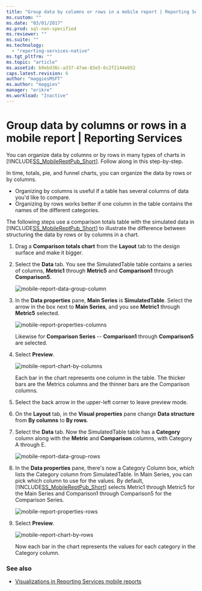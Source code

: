 ```yaml
---
title: "Group data by columns or rows in a mobile report | Reporting Services | Microsoft Docs"
ms.custom: ""
ms.date: "03/01/2017"
ms.prod: sql-non-specified
ms.reviewer: ""
ms.suite: ""
ms.technology: 
  - "reporting-services-native"
ms.tgt_pltfrm: ""
ms.topic: "article"
ms.assetid: b9ebd36c-a337-47ae-83e5-6c2f2144eb52
caps.latest.revision: 6
author: "maggiesMSFT"
ms.author: "maggies"
manager: "erikre"
ms.workload: "Inactive"
---
```

# Group data by columns or rows in a mobile report | Reporting Services
You can organize data by columns or by rows in many types of charts in [!INCLUDE[SS_MobileReptPub_Short](../../includes/ss-mobilereptpub-short.md)]. Follow along in this step-by-step.

In time, totals, pie, and funnel charts, you can organize the data by rows or by columns. 
* Organizing by columns is useful if a table has several columns of data you'd like to compare. 
* Organizing by rows works better if one column in the table contains the names of the different categories. 

The following steps use a comparison totals table with the simulated data in [!INCLUDE[SS_MobileReptPub_Short](../../includes/ss-mobilereptpub-short.md)] to illustrate the difference between structuring the data by rows or by columns in a chart.  

1. Drag a **Comparison totals chart** from the **Layout** tab to the design surface and make it bigger.

2. Select the **Data** tab. You see the SimulatedTable table contains a series of columns, **Metric1** through **Metric5** and **Comparison1** through **Comparison5**. 

   ![mobile-report-data-group-column](../../reporting-services/mobile-reports/media/mobile-report-data-group-column.png)

3. In the **Data properties** pane, **Main Series** is **SimulatedTable**. Select the arrow in the box next to **Main Series**, and you see **Metric1** through **Metric5** selected.

   ![mobile-report-properties-columns](../../reporting-services/mobile-reports/media/mobile-report-properties-columns.png)

   Likewise for **Comparison Series** -- **Comparison1** through **Comparison5** are selected.
   
4. Select **Preview**.

   ![mobile-report-chart-by-columns](../../reporting-services/mobile-reports/media/mobile-report-chart-by-columns.png)

   Each bar in the chart represents one column in the table. The thicker bars are the Metrics columns and the thinner bars are the Comparison columns.

5. Select the back arrow in the upper-left corner to leave preview mode.

6. On the **Layout** tab, in the **Visual properties** pane change **Data structure** from **By columns** to **By rows**.  

7. Select the **Data** tab. Now the SimulatedTable table has a **Category** column along with the **Metric** and **Comparison** columns, with Category A through E. 

   ![mobile-report-data-group-rows](../../reporting-services/mobile-reports/media/mobile-report-data-group-rows.png)

8.  In the **Data properties** pane, there's now a Category Column box, which lists the Category column from SimulatedTable. In Main Series, you can pick which column to use for the values. By default, [!INCLUDE[SS_MobileReptPub_Short](../../includes/ss-mobilereptpub-short.md)] selects Metric1 through Metric5 for the Main Series and Comparison1 through Comparison5 for the Comparison Series. 

    ![mobile-report-properties-rows](../../reporting-services/mobile-reports/media/mobile-report-properties-rows.png)

9. Select **Preview**.

   ![mobile-report-chart-by-rows](../../reporting-services/mobile-reports/media/mobile-report-chart-by-rows.png)

   Now each bar in the chart represents the values for each category in the Category column.

### See also
* [Visualizations in Reporting Services mobile reports](../../reporting-services/mobile-reports/add-visualizations-to-reporting-services-mobile-reports.md)
